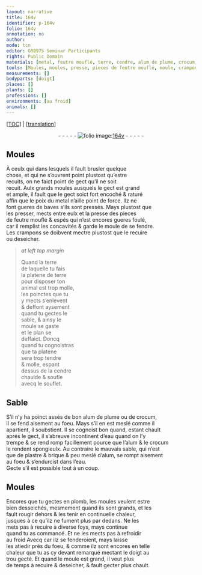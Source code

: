 ```yaml
---
layout: narrative
title: 164v
identifier: p-164v
folio: 164v
annotation: no
author:
mode: tcn
editor: GR8975 Seminar Participants
rights: Public Domain
materials: [metal, feutre mouflé, terre, cendre, alum de plume, crocum, eau, alum, plastre, brique, plomb]
tools: [Moules, moules, presse, pieces de feutre mouflé, moule, crampons, platene de terre, poinctes, platene, souflet, doigt]
measurements: []
bodyparts: [doigt]
places: []
plants: []
professions: []
environments: [au froid]
animals: []
---
```


<p><a href="{{ site.baseurl }}/normalized/">[TOC]</a> | <a href="{{ site.baseurl }}/texts/p-164v_tl/" target="_blank">[translation]</a></p><div class="folio" align="center">- - - - - <a href="http://gallica.bnf.fr/ark:/12148/btv1b10500001g/f334.item" target="_blank"><img src="https://cu-mkp.github.io/2017-workshop-edition/assets/photo-icon.png" alt="folio image: " style="display:inline-block; margin-bottom:-3px;"/>164v</a> - - - - - </div>  
  

## <span class="tl">Moules</span>

 
 À ceulx <span class="del">qui</span> dans lesquels il fault brusler quelque<br/> chose, et qui ne s’ouvrent point plustost qu’estre<br/> recuits, on ne faict point de gect qu’il ne soit<br/> recuit. Aulx grands <span class="tl">moules</span> ausquels le gect est gra<span class="exp">n</span>d<br/> et ample, il fault que le gect soict fort encoché & raturé<br/> affin que le poix du <span class="m">metal</span> n’aille point de force. Ilz ne<br/> font gueres de baves s’ils sont pressés. Mays plustost que<br/> les presser, mects entre eulx et la <span class="tl">presse</span> des <span class="tl">pieces<br/> de <span class="m">feutre mouflé</span></span> & espés qui n’est encores gueres foulé,<br/> car il remplist les concavités & garde le <span class="tl">moule</span> de se fendre.<br/> Les <span class="tl">crampons</span> se doibvent mectre plustost que le recuire<br/> ou deseicher.
 
> *at left top margin*
> 
> 
>   Quand la <span class="m">terre</span><br/> de laquelle tu fais<br/> la <span class="tl">platene de <span class="m">terre</span></span><br/> pour disposer ton<br/> animal est trop molle,<br/> les <span class="tl">poinctes</span> que tu<br/> y mects s’enlevent<br/> & deffont aysem<span class="x"><span class="exp">ent</span></span><br/> quand tu gectes le<br/> sable, & ainsy le<br/> <span class="tl">moule</span> se gaste<br/> et le plan se<br/> deffaict. Doncq<br/> quand tu cognoistras<br/> que ta <span class="tl">platene</span><br/> sera trop tendre<br/> & molle, espant<br/> dessus de la <span class="m">cendre</span><br/> chaulde & soufle<br/> avecq le <span class="tl">souflet</span>.
 
 
  

## Sable

 
 S’il n’y ha poinct assés de bon <span class="m">alum de plume</span> ou de <span class="m">crocum</span>,<br/> il se fend aisement au foeu. Mays s’il en est meslé co<span class="exp">mm</span>e il<br/> apartient, il soubstient. Il se cognoist bon quand, esta<span class="exp">n</span>t chault<br/> aprés le gect, il s’abreuve incontinent d’<span class="m">eau</span> quand on l’y<br/> trempe & se <span class="del">rend</span> romp facillem<span class="exp">ent</span> pource que l’<span class="m">alum</span> & le <span class="m">crocum</span><br/> le rendent spongieulx. Au contraire le mauvais sable, qui n’est<br/> que de <span class="m">plastre</span> & <span class="m">brique</span> & peu meslé d’<span class="m">alum</span>, se rompt aisem<span class="x"><span class="exp">ent</span></span><br/> au foeu & s’endurcist dans l’<span class="m">eau</span>.<br/> Gecte s’il est possible tout à un coup.
 
 
  

## <span class="tl">Moules</span>

 
 Encores que tu gectes en <span class="m">plomb</span>, les <span class="tl">moules</span> veulent estre<br/> bien desseichés, mesmem<span class="x"><span class="exp">ent</span></span> quand ils sont grands, et les<br/> fault rougir dehors & les tenir en continuelle chaleur,<br/> jusques à ce qu’ilz ne fument plus par dedans. Ne les<br/> mets pas à recuire à diverse foys, mays continue<br/> quand tu as commancé. Et ne les mects pas à refroidir<br/> <span class="env">au froid</span> <span class="del">Avecq</span> car ilz se fenderoient, mays laisse<br/> les atiedir prés du foeu, & co<span class="exp">mm</span>e ilz sont encores en telle<br/> chaleur que tu as cy deva<span class="exp">n</span>t remarqué mecta<span class="exp">n</span>t le <span class="tl"><span class="bp">doigt</span></span> au<br/> trou gecté. Et quand le <span class="tl">moule</span> est grand, il veut plus<br/> de temps à recuire & deseicher, & fault gecter plus chault.
 
